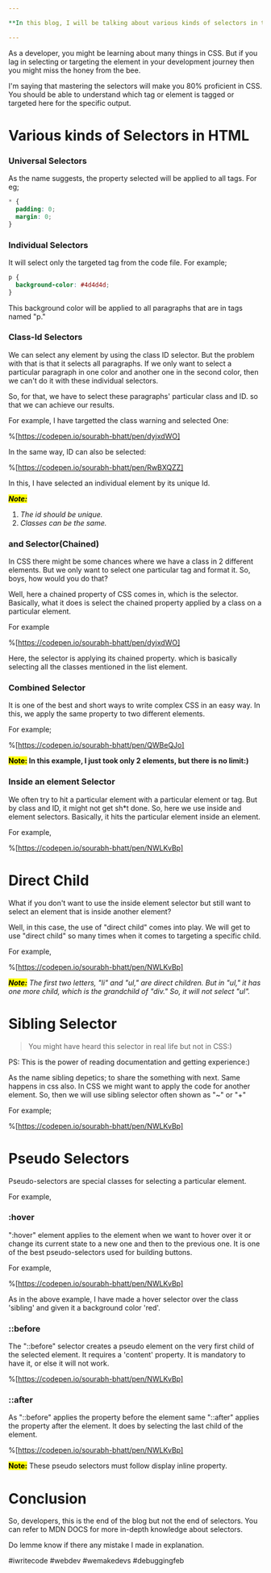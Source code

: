 ```yaml
---

**In this blog, I will be talking about various kinds of selectors in the CSS**

---
```


As a developer, you might be learning about many things in CSS. But if you lag in selecting or targeting the element in your development journey then you might miss the honey from the bee.

I'm saying that mastering the selectors will make you 80% proficient in CSS. You should be able to understand which tag or element is tagged or targeted here for the specific output.

# Various kinds of Selectors in HTML

### Universal Selectors

As the name suggests, the property selected will be applied to all tags. For eg;

```css
* {
  padding: 0;
  margin: 0;
}
```

### Individual Selectors

It will select only the targeted tag from the code file. For example;

```css
p {
  background-color: #4d4d4d;
}
```

This background color will be applied to all paragraphs that are in tags named "p."

### Class-Id Selectors

We can select any element by using the class ID selector. But the problem with that is that it selects all paragraphs. If we only want to select a particular paragraph in one color and another one in the second color, then we can't do it with these individual selectors.

So, for that, we have to select these paragraphs' particular class and ID. so that we can achieve our results.

For example, I have targetted the class warning and selected One:

%[https://codepen.io/sourabh-bhatt/pen/dyjxdWO]

In the same way, ID can also be selected:

%[https://codepen.io/sourabh-bhatt/pen/RwBXQZZ]

In this, I have selected an individual element by its unique Id.

**_<mark>Note:</mark>_**

1. _The id should be unique._
2. _Classes can be the same._

### and Selector(Chained)

In CSS there might be some chances where we have a class in 2 different elements. But we only want to select one particular tag and format it. So, boys, how would you do that?

Well, here a chained property of CSS comes in, which is the selector. Basically, what it does is select the chained property applied by a class on a particular element.

For example

%[https://codepen.io/sourabh-bhatt/pen/dyjxdWO]

Here, the selector is applying its chained property. which is basically selecting all the classes mentioned in the list element.

### Combined Selector

It is one of the best and short ways to write complex CSS in an easy way. In this, we apply the same property to two different elements.

For example;

%[https://codepen.io/sourabh-bhatt/pen/QWBeQJo]

**<mark>Note:</mark> In this example, I just took only 2 elements, but there is no limit:)**

### Inside an element Selector

We often try to hit a particular element with a particular element or tag. But by class and ID, it might not get sh\*t done. So, here we use inside and element selectors. Basically, it hits the particular element inside an element.

For example,

%[https://codepen.io/sourabh-bhatt/pen/NWLKvBp]

# Direct Child

What if you don't want to use the inside element selector but still want to select an element that is inside another element?

Well, in this case, the use of "direct child" comes into play. We will get to use "direct child" so many times when it comes to targeting a specific child.

For example,

%[https://codepen.io/sourabh-bhatt/pen/NWLKvBp]

**_<mark>Note:</mark>_** _The first two letters, "li" and "ul," are direct children. But in "ul," it has one more child, which is the grandchild of "div." So, it will not select "ul"._

# Sibling Selector

> You might have heard this selector in real life but not in CSS:)

PS: This is the power of reading documentation and getting experience:)

As the name sibling depetics; to share the something with next. Same happens in css also. In CSS we might want to apply the code for another element. So, then we will use sibling selector often shown as "~" or "+"

For example;

%[https://codepen.io/sourabh-bhatt/pen/NWLKvBp]

# Pseudo Selectors

Pseudo-selectors are special classes for selecting a particular element.

For example,

### :hover

":hover" element applies to the element when we want to hover over it or change its current state to a new one and then to the previous one. It is one of the best pseudo-selectors used for building buttons.

For example,

%[https://codepen.io/sourabh-bhatt/pen/NWLKvBp]

As in the above example, I have made a hover selector over the class 'sibling' and given it a background color 'red'.

### ::before

The "::before" selector creates a pseudo element on the very first child of the selected element. It requires a 'content' property. It is mandatory to have it, or else it will not work.

%[https://codepen.io/sourabh-bhatt/pen/NWLKvBp]

### ::after

As "::before" applies the property before the element same "::after" applies the property after the element. It does by selecting the last child of the element.

%[https://codepen.io/sourabh-bhatt/pen/NWLKvBp]

**<mark>Note:</mark>** These pseudo selectors must follow display inline property.

# Conclusion

So, developers, this is the end of the blog but not the end of selectors. You can refer to MDN DOCS for more in-depth knowledge about selectors.

Do lemme know if there any mistake I made in explanation.

#iwritecode #webdev #wemakedevs #debuggingfeb
